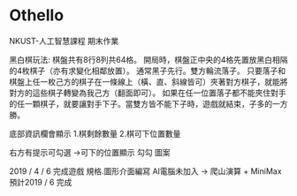 # Othello
NKUST-人工智慧課程 期末作業

黑白棋玩法:
棋盤共有8行8列共64格。
開局時，棋盤正中央的4格先置放黑白相隔的4枚棋子（亦有求變化相鄰放置）。
通常黑子先行。雙方輪流落子。
只要落子和棋盤上任一枚己方的棋子在一條線上（橫、直、斜線皆可）夾著對方棋子，就能將對方的這些棋子轉變為我己方（翻面即可）。
如果在任一位置落子都不能夾住對手的任一顆棋子，就要讓對手下子。當雙方皆不能下子時，遊戲就結束，子多的一方勝。

底部資訊欄會顯示
1.棋剩餘數量
2.棋可下位置數量

右方有提示可勾選
->可下的位置顯示 勾勾 圖案

2019 / 4 / 6 完成遊戲 規格.圖形介面編寫
AI電腦未加入 -> 爬山演算 + MiniMax
預計2019 / 6 完成
